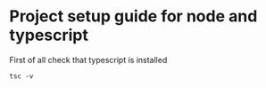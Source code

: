 # Project setup guide for node and typescript

First of all check that typescript is installed

```
tsc -v

```